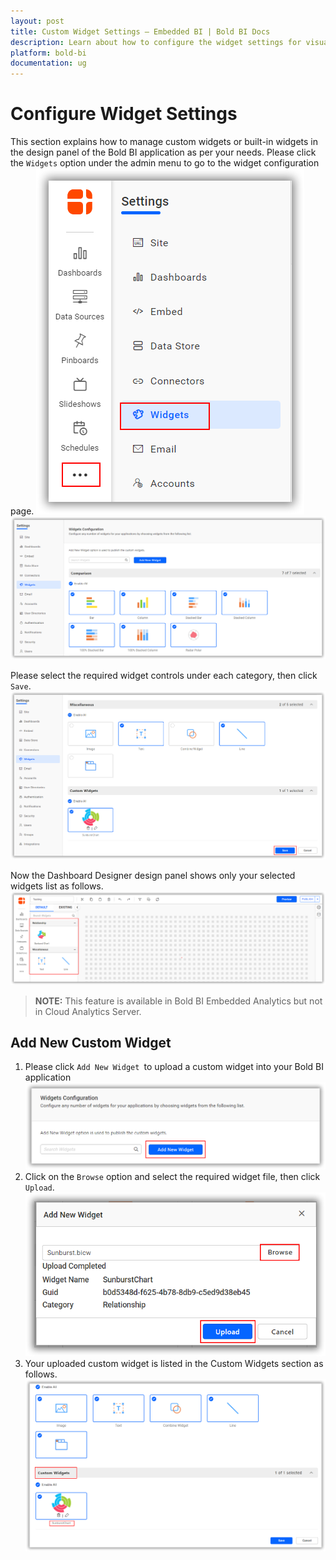```yaml
---
layout: post
title: Custom Widget Settings – Embedded BI | Bold BI Docs
description: Learn about how to configure the widget settings for visualizing the data in Dashboard Designer of the embedded BI application.
platform: bold-bi
documentation: ug
---
```


# Configure Widget Settings

This section explains how to manage custom widgets or built-in widgets in the design panel of the Bold BI application as per your needs. Please click the `Widgets` option under the admin menu to go to the widget configuration page.
![Widgets Option](/static/assets/site-administration/images/widgets-option.png)  
![Widget settings](/static/assets/site-administration/images/widget-settings.png#width=65%)  

Please select the required widget controls under each category, then click `Save`.
![Widget Save](/static/assets/site-administration/images/widget-save.png#width=65%)  

Now the Dashboard Designer design panel shows only your selected widgets list as follows.
![Design Panel](/static/assets/site-administration/images/design-panel.png)  

> **NOTE:** This feature is available in Bold BI Embedded Analytics but not in Cloud Analytics Server.

## Add New Custom Widget

1. Please click `Add New Widget `to upload a custom widget into your Bold BI application
![Add New Widget](/static/assets/site-administration/images/add-new-widget.png)  
2. Click on the `Browse` option and select the required widget file, then click `Upload`.
![Upload Widget](/static/assets/site-administration/images/browse-upload.png) 
4. Your uploaded custom widget is listed in the Custom Widgets section as follows. 
![Custom Widget](/static/assets/site-administration/images/custom-widget.png)  